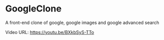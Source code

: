 # GoogleClone
A front-end clone of google, google images and google advanced search


Video URL: https://youtu.be/BXkbSyS-TTo
